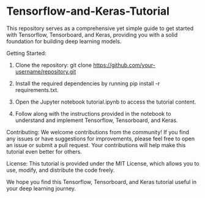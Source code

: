 # Tensorflow-and-Keras-Tutorial

This repository serves as a comprehensive yet simple guide to get started with Tensorflow, Tensorboard, and Keras, providing you with a solid foundation for building deep learning models.

Getting Started:

1. Clone the repository: git clone https://github.com/your-username/repository.git

2. Install the required dependencies by running pip install -r requirements.txt.

3. Open the Jupyter notebook tutorial.ipynb to access the tutorial content.

4. Follow along with the instructions provided in the notebook to understand and implement Tensorflow, Tensorboard, and Keras.


Contributing:
We welcome contributions from the community! If you find any issues or have suggestions for improvements, please feel free to open an issue or submit a pull request. Your contributions will help make this tutorial even better for others.

License:
This tutorial is provided under the MIT License, which allows you to use, modify, and distribute the code freely.

We hope you find this Tensorflow, Tensorboard, and Keras tutorial useful in your deep learning journey. 
